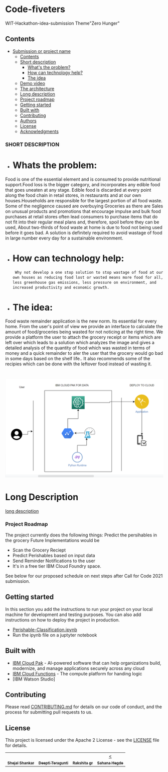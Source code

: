 # Code-fiveters
WIT-Hackathon-idea-submission 
Theme"Zero Hunger"
## Contents

- [Submission or project name](#submission-or-project-name)
  - [Contents](#contents)
  - [Short description](#short-description)
    - [What's the problem?](#whats-the-problem)
    - [How can technology help?](#how-can-technology-help)
    - [The idea](#the-idea)
  - [Demo video](#demo-video)
  - [The architecture](#the-architecture)
  - [Long description](#long-description)
  - [Project roadmap](#project-roadmap)
  - [Getting started](#getting-started)
  - [Built with](#built-with)
  - [Contributing](#contributing)
  - [Authors](#authors)
  - [License](#license)
  - [Acknowledgments](#acknowledgments)

###  SHORT DESCRIPTION
- # Whats the problem:
Food is one of the essential element and is consumed to provide nutritional support.Food loss is the bigger category, and incorporates any edible food that goes uneaten at any stage. Edible food is discarded at every point along the food chain in retail stores, in restaurants and at our own  houses.Households are responsible for the largest portion of all food waste.
Some of the negligence caused are overbuying Groceries as there are Sales on unusual products and promotions that encourage impulse and bulk food purchases at retail stores often lead consumers to purchase items that do not fit into their regular meal plans and, therefore, spoil before they can be used, About two-thirds of food waste at home is due to food not being used before it goes bad.
 A solution is definitely required to avoid wastage of food in large  number every day for a sustainable environment.
- # How can technology help: 
       Why not develop a one stop solution to stop wastage of food at our own houses as reducing food lost or wasted means more food for all, less greenhouse gas emissions, less pressure on environment, and increased productivity and economic growth.

- # The idea:
Food waste remainder application is the new norm. Its essential for every home.  From the user's point of view we provide an interface to calculate the amount of food/groceries being wasted for not noticing at the right time. We provide a platform the user to attach the grocery receipt or items which are left over which leads to a solution which analyzes the image and gives a detailed analysis of the quantity of food which was wasted in terms of money and a quick remainder to aler the user that the grocery would go bad in some days based on the shelf life.. It also recommends some of the recipies which can be done with the leftover food instead of wasting it.
# ![Architecture Diagram](./images/architecture-dgrm.png)

# Long Description
[long description](./DESCRIPTION.md)


### Project Roadmap
The project currently does the following things:
Predict the persihables in the grocery 
Future Implementations would be 
- Scan the Grocery Reciept
- Predict Perishables based on input data
- Send  Reminder Notifications to the user 
- It's in a free tier IBM Cloud Foundry space. 

See below for our proposed schedule on next steps after Call for Code 2021 submission.

## Getting started

In this section you add the instructions to run your project on your local machine for development and testing purposes. You can also add instructions on how to deploy the project in production.

- [Perishable-Classification.ipynb](./Perishable-Classification.ipynb)
- Run the ipynb file on a juptyter notebook
## Built with

- [IBM Cloud Pak](https://cloud.ibm.com/catalog?search=cloudant#search_results) - AI-powered software that can help organizations build, modernize, and manage applications securely across any cloud
- [IBM Cloud Functions](https://cloud.ibm.com/catalog?search=cloud%20functions#search_results) - The compute platform for handing logic
- [IBM Watson Studio]
## Contributing

Please read [CONTRIBUTING.md](CONTRIBUTING.md) for details on our code of conduct, and the process for submitting pull requests to us.
<!-- ALL-CONTRIBUTORS-LIST:START - Do not remove or modify this section -->
<!-- prettier-ignore-start -->
<!-- markdownlint-disable -->
<table>
  <tr>
    <td align="center"><a href="https://github.com/ShejalShankar/shej28"><br /><sub><b>Shejal Shankar</b></sub></a><br /></td>
     <td align="center"><a href="https://github.com/DeeptiTeragunti"><br /><sub><b>Deepti Teragunti</b></sub></a><br /></td>
     <td align="center"><a href="https://github.com/Rakshitha-G-R"><br /><sub><b>Rakshita gr</b></sub></a><br /></td>
     <td align="center"><a href="https://github.com/hegdesahana"><<br /><sub><b>Sahana Hegde</sub></a><br /></td>
    
## License

This project is licensed under the Apache 2 License - see the [LICENSE](LICENSE) file for details.


